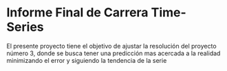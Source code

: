 # Informe Final de Carrera Time-Series
El presente proyecto tiene el objetivo de ajustar la resolución del proyecto número 3, donde se busca tener una predicción mas acercada a la realidad minimizando el error y siguiendo la tendencia de la serie
